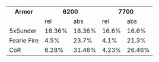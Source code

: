 <style type="text/css">
.tg  {border-collapse:collapse;border-spacing:0;}
.tg td{font-family:Arial, sans-serif;font-size:14px;padding:10px 5px;border-style:solid;border-width:1px;overflow:hidden;word-break:normal;}
.tg th{font-family:Arial, sans-serif;font-size:14px;font-weight:normal;padding:10px 5px;border-style:solid;border-width:1px;overflow:hidden;word-break:normal;}
.tg .tg-s6z2{text-align:center}
.tg .tg-g902{color:#333333;text-align:center}
.tg .tg-h0x1{text-align:center}
.tg .tg-ilun{color:#333333;text-align:center}
.tg .tg-0ord{text-align:right}
.tg .tg-pror{color:#333333;text-align:right}
.tg .tg-zmy4{text-align:right}
.tg .tg-kfbs{color:#333333;text-align:right}
</style>
<table>
  <tr>
    <th>Armor<br></th>
    <th colspan="2">6200</th>
    <th colspan="2">7700</th>
  </tr>
  <tr>
    <td></td>
    <td>rel<br></td>
    <td>abs<br></td>
    <td>rel<br></td>
    <td>abs</td>
  </tr>
  <tr>
    <td>5xSunder</td>
    <td>18.36%</td>
    <td>18.36%</td>
    <td>16.6%</td>
    <td>16.6%</td>
  </tr>
  <tr>
    <td>Fearie Fire<br></td>
    <td>4.5%</td>
    <td>23.7%</td>
    <td>4.1%<br></td>
    <td>21.3%<br></td>
  </tr>
  <tr>
    <td>CoR</td>
    <td>6.28%</td>
    <td>31.46%</td>
    <td>4.23%</td>
    <td>26.46%</td>
  </tr>
</table>

